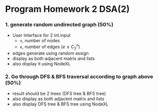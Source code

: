 # Program Homework 2 DSA(2)

### 1. generate random undirected graph (50%)
  * User Interface for 2 int input
    * `n`, number of nodes
    * `e`, number of edges ($e \leq C^n_2$)
  * edges generate using random assign
  * display as both adjacent matrix and lists
  * also display it using NodeXL

### 2. Go through DFS & BFS traversal according to graph above (50%)
  * result should be 2 trees (DFS tree & BFS tree)
  * also display as both adjacent matrix and lists
  * also display DFS tree & BFS tree using NodeXL